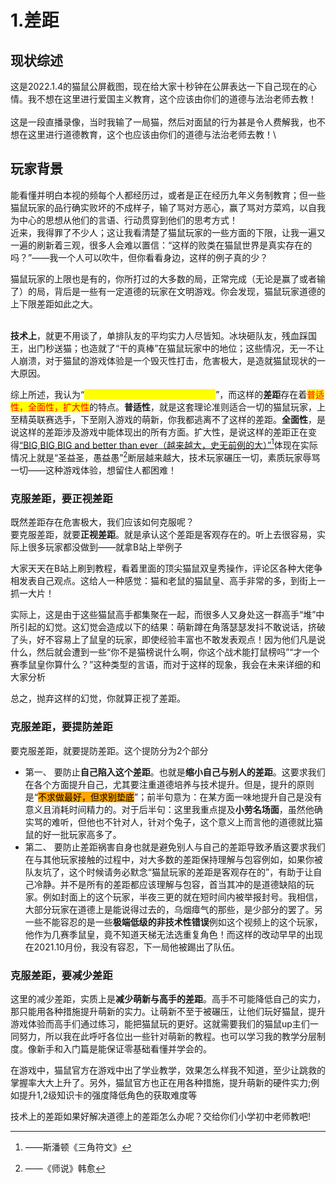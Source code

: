 # 1.差距

## 现状综述

&#x20;   这是2022.1.4的猫鼠公屏截图，现在给大家十秒钟在公屏表达一下自己现在的心情。我不想在这里进行爱国主义教育，这个应该由你们的道德与法治老师去教！\
\
&#x20;   这是一段直播录像，当时我输了一局猫，然后对面鼠的行为甚是令人费解我，也不想在这里进行道德教育，这个也应该由你们的道德与法治老师去教！\


## 玩家背景

&#x20;    能看懂并明白本视的频每个人都经历过，或者是正在经历九年义务制教育；但一些猫鼠玩家的品行确实败坏的不成样子，输了骂对方恶心，赢了骂对方菜鸡，以自我为中心的思想从他们的言语、行动贯穿到他们的思考方式！\
&#x20;   近来，我得罪了不少人；这让我看清楚了猫鼠玩家的一些方面的下限，让我一遍又一遍的刷新着三观，很多人会难以置信：“这样的败类在猫鼠世界是真实存在的吗？”——我一个人可以吹牛，但你看看身边，这样的例子真的少？

&#x20;   猫鼠玩家的上限也是有的，你所打过的大多数的局，正常完成（无论是赢了或者输了）的局，背后是一些有一定道德的玩家在文明游戏。你会发现，猫鼠玩家道德的上下限差距如此之大。

\
&#x20;   **技术上**，就更不用谈了，单排队友的平均实力人尽皆知。冰块砸队友，残血踩国王，出门秒送猫；也造就了“干的真棒”在猫鼠玩家中的地位；这些情况，无一不让人崩溃，对于猫鼠的游戏体验是一个毁灭性打击，危害极大，是造就猫鼠现状的一大原因。

&#x20;   综上所述，我认为“<mark style="color:yellow;">**猫鼠玩家之间的差距是客观存在的**</mark>”，而这样的**差距**存在着<mark style="color:red;">普适性，全面性，扩大性</mark>的特点。**普适性**，就是这套理论准则适合一切的猫鼠玩家，上至精英联赛选手，下至刚入游戏的萌新，你我都逃离不了这样的差距。**全面性**，是说这样的差距涉及游戏中能体现出的所有方面。扩大性，是说这样的差距正在变得[“BIG,BIG,BIG and better than ever（越来越大，史无前例的大）”](#user-content-fn-1)[^1]体现在实际情况上就是“圣益圣，愚益愚”[^2]断层越来越大，技术玩家碾压一切，素质玩家辱骂一切——这种游戏体验，想留住人都困难！

### 克服差距，要正视差距

&#x20;   既然差距存在危害极大，我们应该如何克服呢？\
&#x20;   要克服差距，就要**正视差距**。就是承认这个差距是客观存在的。听上去很容易，实际上很多玩家都没做到——就拿B站上举例子

&#x20;   大家天天在B站上刷到教程，看着里面的顶尖猫鼠双皇秀操作，评论区各种大佬争相发表自己观点。这给人一种感觉：猫和老鼠的猫鼠皇、高手非常的多，到街上一抓一大片！

&#x20;   实际上，这是由于这些猫鼠高手都集聚在一起，而很多人又身处这一群高手“堆”中所引起的幻觉。这幻觉会造成以下的结果：萌新蹲在角落瑟瑟发抖不敢说话，挤破了头，好不容易上了鼠皇的玩家，即使经验丰富也不敢发表观点！因为他们凡是说什么，然后就会遭到一些“你不是猫榜说什么啊，你这个战术能打鼠榜吗”“才一个赛季鼠皇你算什么？”这种类型的言语，而对于这样的现象，我会在未来详细的和大家分析

&#x20;   总之，抛弃这样的幻觉，你就算正视了差距。

### 克服差距，要提防差距

&#x20;   要克服差距，就要提防差距。这个提防分为2个部分

* 第一、   要防止**自己陷入这个差距**。也就是**缩小自己与别人的差距**。这要求我们在各个方面提升自己，尤其要注重道德培养与技术提升。但是，提升的原则是“<mark style="background-color:orange;">不求做最好，但求别垫底</mark>”；前半句意为：在某方面一味地提升自己是没有意义且消耗时间精力的。对于后半句：这里我重点提及**小劳名场面**，虽然他确实骂的难听，但他也不针对人，针对个兔子，这个意义上而言他的道德就比猫鼠的好一批玩家高多了。
* 第二、   要防止差距祸害自身也就是避免别人与自己的差距导致矛盾这要求我们在与其他玩家接触的过程中，对大多数的差距保持理解与包容例如，如果你被队友坑了，这个时候请务必默念“猫鼠玩家的差距是客观存在的”，有助于让自己冷静。并不是所有的差距都应该理解与包容，首当其冲的是道德缺陷的玩家。例如封面上的这个玩家，半夜三更的就在短时间内被举报封号。我相信，大部分玩家在道德上是能说得过去的，乌烟瘴气的那些，是少部分的罢了。另一些不能容忍的是一些**极端低级的非技术性错误**例如这个视频上的这个玩家，他作为几赛季鼠皇，竟不知道天梯无法选重复角色！而这样的改动早早的出现在2021.10月份，我没有容忍，下一局他被踢出了队伍。

### 克服差距，要**减少差距**

&#x20;  这里的减少差距，实质上是**减少萌新与高手的差距**。高手不可能降低自己的实力，那只能用各种措施提升萌新的实力。让萌新不至于被碾压，让他们玩好猫鼠，提升游戏体验而高手们通过练习，能把猫鼠玩的更好。这就需要我们的猫鼠up主们一同努力，所以我在此呼吁各位出一些针对萌新的教程。也可以学习我的教学分层制度。像新手和入门篇是能保证零基础看懂并学会的。

&#x20;  在游戏中，猫鼠官方在游戏中出了学业教学，效果怎么样我不知道，至少让跳救的掌握率大大上升了。另外，猫鼠官方也正在用各种措施，提升萌新的硬件实力;例如提升1,2级知识卡的强度降低角色的获取难度等

&#x20;  技术上的差距如果好解决道德上的差距怎么办呢？交给你们小学初中老师教吧!



[^1]: ——斯潘顿《三角符文》

[^2]: ——《师说》韩愈
